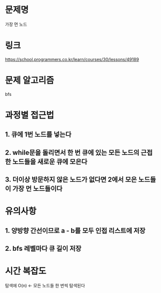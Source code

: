 # 문제명
가장 먼 노드

# 링크
https://school.programmers.co.kr/learn/courses/30/lessons/49189

# 문제 알고리즘
bfs

# 과정별 접근법
## 1. 큐에 1번 노드를 넣는다
## 2. while문을 돌리면서 한 번 큐에 있는 모든 노드의 근접한 노드들을 새로운 큐에 모은다
## 3. 더이상 방문하지 않은 노드가 없다면 2에서 모은 노드들이 가장 먼 노드들이다

# 유의사항
## 1. 양방향 간선이므로 a - b를 모두 인접 리스트에 저장
## 2. bfs 레벨마다 큐 길이 저장

# 시간 복잡도
탐색에 O(n) <- 모든 노드들 한 번씩 탐색된다